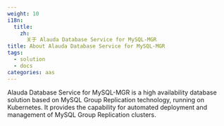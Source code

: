 ```yaml
---
weight: 10
i18n:
  title:
    zh:
      关于 Alauda Database Service for MySQL-MGR
title: About Alauda Database Service for MySQL-MGR
tags: 
  - solution
  - docs
categories: aas
---
```


Alauda Database Service for MySQL-MGR is a high availability database solution based on MySQL Group Replication technology, running on Kubernetes. It provides the capability for automated deployment and management of MySQL Group Replication clusters.
